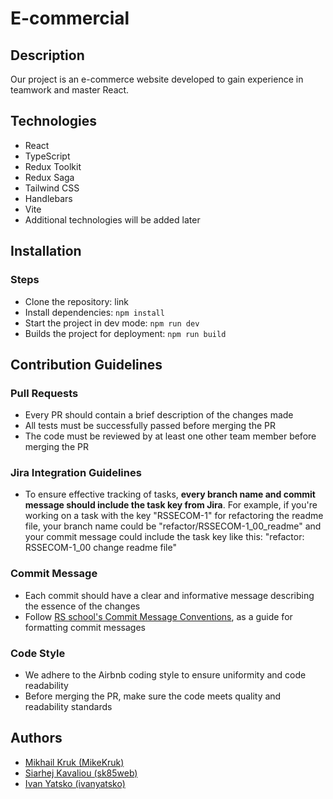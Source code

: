 # E-commercial

## Description 
Our project is an e-commerce website developed to gain experience in teamwork and master React. 

## Technologies
- React
- TypeScript
- Redux Toolkit
- Redux Saga
- Tailwind CSS
- Handlebars
- Vite
- Additional technologies will be added later

## Installation
### Steps
- Clone the repository: link
- Install dependencies: `npm install`
- Start the project in dev mode: `npm run dev`
- Builds the project for deployment: `npm run build`

## Contribution Guidelines
### Pull Requests
- Every PR should contain a brief description of the changes made
- All tests must be successfully passed before merging the PR
- The code must be reviewed by at least one other team member before merging the PR

### Jira Integration Guidelines
- To ensure effective tracking of tasks, **every branch name and commit message should include the task key from Jira**. For example, if you're working on a task with the key "RSSECOM-1" for refactoring the readme file, your branch name could be "refactor/RSSECOM-1_00_readme" and your commit message could include the task key like this: "refactor: RSSECOM-1_00 change readme file"

### Commit Message
- Each commit should have a clear and informative message describing the essence of the changes
- Follow [RS school's Commit Message Conventions](https://docs.rs.school/#/git-convention), as a guide for formatting commit messages

### Code Style
- We adhere to the Airbnb coding style to ensure uniformity and code readability
- Before merging the PR, make sure the code meets quality and readability standards

## Authors
- [Mikhail Kruk (MikeKruk)](https://github.com/MikeKruk)
- [Siarhej Kavaliou (sk85web)](https://github.com/sk85web)
- [Ivan Yatsko (ivanyatsko)](https://github.com/ivanyatsko)